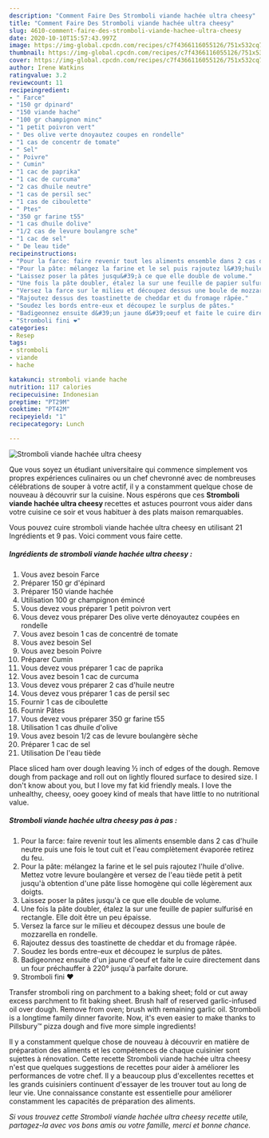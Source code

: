 ```yaml
---
description: "Comment Faire Des Stromboli viande hachée ultra cheesy"
title: "Comment Faire Des Stromboli viande hachée ultra cheesy"
slug: 4610-comment-faire-des-stromboli-viande-hachee-ultra-cheesy
date: 2020-10-10T15:57:43.997Z
image: https://img-global.cpcdn.com/recipes/c7f4366116055126/751x532cq70/stromboli-viande-hachee-ultra-cheesy-photo-principale-de-la-recette.jpg
thumbnail: https://img-global.cpcdn.com/recipes/c7f4366116055126/751x532cq70/stromboli-viande-hachee-ultra-cheesy-photo-principale-de-la-recette.jpg
cover: https://img-global.cpcdn.com/recipes/c7f4366116055126/751x532cq70/stromboli-viande-hachee-ultra-cheesy-photo-principale-de-la-recette.jpg
author: Irene Watkins
ratingvalue: 3.2
reviewcount: 11
recipeingredient:
- " Farce"
- "150 gr dpinard"
- "150 viande hache"
- "100 gr champignon minc"
- "1 petit poivron vert"
- " Des olive verte dnoyautez coupes en rondelle"
- "1 cas de concentr de tomate"
- " Sel"
- " Poivre"
- " Cumin"
- "1 cac de paprika"
- "1 cac de curcuma"
- "2 cas dhuile neutre"
- "1 cas de persil sec"
- "1 cas de ciboulette"
- " Ptes"
- "350 gr farine t55"
- "1 cas dhuile dolive"
- "1/2 cas de levure boulangre sche"
- "1 cac de sel"
- " De leau tide"
recipeinstructions:
- "Pour la farce: faire revenir tout les aliments ensemble dans 2 cas d&#39;huile neutre puis une fois le tout cuit et l&#39;eau complètement évaporée retirez du feu."
- "Pour la pâte: mélangez la farine et le sel puis rajoutez l&#39;huile d&#39;olive. Mettez votre levure boulangère et versez de l&#39;eau tiède petit à petit jusqu&#39;à obtention d&#39;une pâte lisse homogène qui colle légèrement aux doigts."
- "Laissez poser la pâtes jusqu&#39;à ce que elle double de volume."
- "Une fois la pâte doubler, étalez la sur une feuille de papier sulfurisé en rectangle. Elle doit être un peu épaisse."
- "Versez la farce sur le milieu et découpez dessus une boule de mozzarella en rondelle."
- "Rajoutez dessus des toastinette de cheddar et du fromage râpée."
- "Soudez les bords entre-eux et découpez le surplus de pâtes."
- "Badigeonnez ensuite d&#39;un jaune d&#39;oeuf et faite le cuire directement dans un four préchauffer à 220° jusqu&#39;à parfaite dorure."
- "Stromboli fini ❤"
categories:
- Resep
tags:
- stromboli
- viande
- hache

katakunci: stromboli viande hache 
nutrition: 117 calories
recipecuisine: Indonesian
preptime: "PT29M"
cooktime: "PT42M"
recipeyield: "1"
recipecategory: Lunch

---
```



![Stromboli viande hachée ultra cheesy](https://img-global.cpcdn.com/recipes/c7f4366116055126/751x532cq70/stromboli-viande-hachee-ultra-cheesy-photo-principale-de-la-recette.jpg)

Que vous soyez un étudiant universitaire qui commence simplement vos propres expériences culinaires ou un chef chevronné avec de nombreuses célébrations de souper à votre actif, il y a constamment quelque chose de nouveau à découvrir sur la cuisine. Nous espérons que ces <strong> Stromboli viande hachée ultra cheesy </strong> recettes et astuces pourront vous aider dans votre cuisine ce soir et vous habituer à des plats maison remarquables.

<!--inarticleads1-->

Vous pouvez cuire stromboli viande hachée ultra cheesy en utilisant 21 Ingrédients et 9 pas. Voici comment vous faire cette.

##### Ingrédients de stromboli viande hachée ultra cheesy :

1. Vous avez besoin  Farce
1. Préparer 150 gr d&#39;épinard
1. Préparer 150 viande hachée
1. Utilisation 100 gr champignon émincé
1. Vous devez vous préparer 1 petit poivron vert
1. Vous devez vous préparer  Des olive verte dénoyautez coupées en rondelle
1. Vous avez besoin 1 cas de concentré de tomate
1. Vous avez besoin  Sel
1. Vous avez besoin  Poivre
1. Préparer  Cumin
1. Vous devez vous préparer 1 cac de paprika
1. Vous avez besoin 1 cac de curcuma
1. Vous devez vous préparer 2 cas d&#39;huile neutre
1. Vous devez vous préparer 1 cas de persil sec
1. Fournir 1 cas de ciboulette
1. Fournir  Pâtes
1. Vous devez vous préparer 350 gr farine t55
1. Utilisation 1 cas dhuile d&#39;olive
1. Vous avez besoin 1/2 cas de levure boulangère sèche
1. Préparer 1 cac de sel
1. Utilisation  De l&#39;eau tiède


Place sliced ham over dough leaving ½ inch of edges of the dough. Remove dough from package and roll out on lightly floured surface to desired size. I don&#39;t know about you, but I love my fat kid friendly meals. I love the unhealthy, cheesy, ooey gooey kind of meals that have little to no nutritional value. 

<!--inarticleads2-->

##### Stromboli viande hachée ultra cheesy pas à pas :

1. Pour la farce: faire revenir tout les aliments ensemble dans 2 cas d&#39;huile neutre puis une fois le tout cuit et l&#39;eau complètement évaporée retirez du feu.
1. Pour la pâte: mélangez la farine et le sel puis rajoutez l&#39;huile d&#39;olive. Mettez votre levure boulangère et versez de l&#39;eau tiède petit à petit jusqu&#39;à obtention d&#39;une pâte lisse homogène qui colle légèrement aux doigts.
1. Laissez poser la pâtes jusqu&#39;à ce que elle double de volume.
1. Une fois la pâte doubler, étalez la sur une feuille de papier sulfurisé en rectangle. Elle doit être un peu épaisse.
1. Versez la farce sur le milieu et découpez dessus une boule de mozzarella en rondelle.
1. Rajoutez dessus des toastinette de cheddar et du fromage râpée.
1. Soudez les bords entre-eux et découpez le surplus de pâtes.
1. Badigeonnez ensuite d&#39;un jaune d&#39;oeuf et faite le cuire directement dans un four préchauffer à 220° jusqu&#39;à parfaite dorure.
1. Stromboli fini ❤


Transfer stromboli ring on parchment to a baking sheet; fold or cut away excess parchment to fit baking sheet. Brush half of reserved garlic-infused oil over dough. Remove from oven; brush with remaining garlic oil. Stromboli is a longtime family dinner favorite. Now, it&#39;s even easier to make thanks to Pillsbury™ pizza dough and five more simple ingredients! 

<!--inarticleads1-->

<p>
Il y a constamment quelque chose de nouveau à découvrir en matière de préparation des aliments et les compétences de chaque cuisinier sont sujettes à rénovation. Cette recette Stromboli viande hachée ultra cheesy n'est que quelques suggestions de recettes pour aider à améliorer les performances de votre chef. Il y a beaucoup plus d'excellentes recettes et les grands cuisiniers continuent d'essayer de les trouver tout au long de leur vie. Une connaissance constante est essentielle pour améliorer constamment les capacités de préparation des aliments.
</p>

<p>
<i>Si vous trouvez cette Stromboli viande hachée ultra cheesy recette utile, partagez-la avec vos bons amis ou votre famille, merci et bonne chance.</i>
</p>
